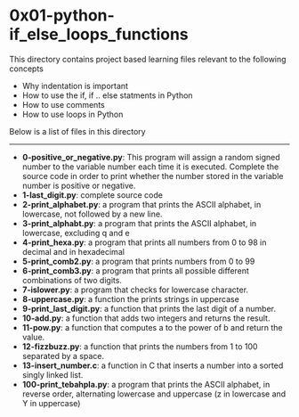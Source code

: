 # 0x01-python-if_else_loops_functions

This directory contains project based learning files relevant to the following concepts
- Why indentation is important
- How to use the if, if .. else statments in Python
- How to use comments
- How to use loops in Python

Below is a list of files in this directory

---

- **0-positive_or_negative.py**: This program will assign a random signed number to the variable number each time it is executed. Complete the source code in order to print whether the number stored in the variable number is positive or negative.
- **1-last_digit.py**: complete source code
- **2-print_alphabet.py**:  a program that prints the ASCII alphabet, in lowercase, not followed by a new line.
- **3-print_alphabt.py**: a program that prints the ASCII alphabet, in lowercase, excluding q and e
- **4-print_hexa.py**: a program that prints all numbers from 0 to 98 in decimal and in hexadecimal
- **5-print_comb2.py**: a program that prints numbers from 0 to 99
- **6-print_comb3.py**: a program that prints all possible different combinations of two digits.
- **7-islower.py**: a program that checks for lowercase character.
- **8-uppercase.py**: a function the prints strings in uppercase
- **9-print_last_digit.py**: a function that prints the last digit of a number.
- **10-add.py**: a function that adds two integers and returns the result.
- **11-pow.py**: a function that computes a to the power of b and return the value.
- **12-fizzbuzz.py**:  a function that prints the numbers from 1 to 100 separated by a space.
- **13-insert_number.c**: a function in C that inserts a number into a sorted singly linked list.
- **100-print_tebahpla.py**:  a program that prints the ASCII alphabet, in reverse order, alternating lowercase and uppercase (z in lowercase and Y in uppercase) 

